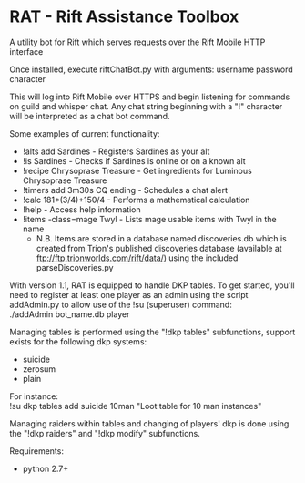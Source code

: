 RAT - Rift Assistance Toolbox
===========

A utility bot for Rift which serves requests over the Rift Mobile HTTP interface

Once installed, execute riftChatBot.py with arguments: username password character

This will log into Rift Mobile over HTTPS and begin listening for commands on guild and whisper chat. Any chat string beginning with a "!" character will be interpreted as a chat bot command.

Some examples of current functionality:  
- !alts add Sardines           - Registers Sardines as your alt
- !is Sardines                 - Checks if Sardines is online or on a known alt
- !recipe Chrysoprase Treasure - Get ingredients for Luminous Chrysoprase Treasure
- !timers add 3m30s CQ ending  - Schedules a chat alert
- !calc 181*(3/4)+150/4        - Performs a mathematical calculation
- !help                        - Access help information
- !items -class=mage Twyl      - Lists mage usable items with Twyl in the name
    * N.B. Items are stored in a database named discoveries.db which is created from Trion's published discoveries database (available at ftp://ftp.trionworlds.com/rift/data/) using the included parseDiscoveries.py

With version 1.1, RAT is equipped to handle DKP tables. To get started, you'll need to register at least one player as an admin using the script addAdmin.py to allow use of the !su (superuser) command:  
     ./addAdmin bot_name.db player

Managing tables is performed using the "!dkp tables" subfunctions, support exists for the following dkp systems:
- suicide
- zerosum
- plain

For instance:  
     !su dkp tables add suicide 10man "Loot table for 10 man instances"

Managing raiders within tables and changing of players' dkp is done using the "!dkp raiders" and "!dkp modify" subfunctions.

Requirements:
* python 2.7+
	